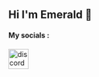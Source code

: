 ## Hi I'm Emerald 👋

#### My socials : 

[<img src='https://cdn.jsdelivr.net/npm/simple-icons@3.0.1/icons/discord.svg' alt='discord' height='40'>](https://discord.com/users/emerald.developer)  

<!--
**emerald-developer/emerald-developer** is a ✨ _special_ ✨ repository because its `README.md` (this file) appears on your GitHub profile.

Here are some ideas to get you started:

- 🔭 I’m currently working on ...
- 🌱 I’m currently learning ...
- 👯 I’m looking to collaborate on ...
- 🤔 I’m looking for help with ...
- 💬 Ask me about ...
- 📫 How to reach me: ...
- 😄 Pronouns: ...
- ⚡ Fun fact: ...
-->
